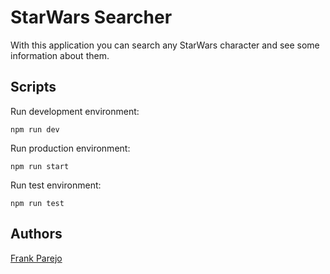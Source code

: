 # StarWars Searcher

With this application you can search any StarWars character and see some information about them.


## Scripts



Run development environment:

```
npm run dev
```

Run production environment:

```
npm run start
```

Run test environment:

```
npm run test
```

## Authors


[Frank Parejo](https://github.com/frankPairs)